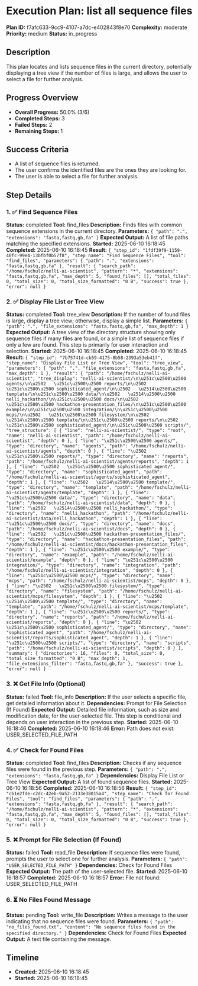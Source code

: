 # Execution Plan: list all sequence files

**Plan ID:** f7afc633-9cc9-4107-a7dc-e402843f8e70
**Complexity:** moderate
**Priority:** medium
**Status:** in_progress

## Description
This plan locates and lists sequence files in the current directory, potentially displaying a tree view if the number of files is large, and allows the user to select a file for further analysis.

## Progress Overview
- **Overall Progress:** 50.0% (3/6)
- **Completed Steps:** 3
- **Failed Steps:** 2
- **Remaining Steps:** 1

## Success Criteria
- A list of sequence files is returned.
- The user confirms the identified files are the ones they are looking for.
- The user is able to select a file for further analysis.

## Step Details

### 1. ✅ Find Sequence Files

**Status:** completed
**Tool:** find_files
**Description:** Finds files with common sequence extensions in the current directory.
**Parameters:** `{
  "path": ".",
  "extensions": "fasta,fastq,gb,fa"
}`
**Expected Output:** A list of file paths matching the specified extensions.
**Started:** 2025-06-10 16:18:45
**Completed:** 2025-06-10 16:18:45
**Result:** `{
  "step_id": "1fdf39f9-1159-40fc-99e4-13bfbf0b57f8",
  "step_name": "Find Sequence Files",
  "tool": "find_files",
  "parameters": {
    "path": ".",
    "extensions": "fasta,fastq,gb,fa"
  },
  "result": {
    "search_path": "/home/fschulz/nelli-ai-scientist",
    "pattern": "*",
    "extensions": "fasta,fastq,gb,fa",
    "max_depth": 5,
    "found_files": [],
    "total_files": 0,
    "total_size": 0,
    "total_size_formatted": "0 B",
    "success": true
  },
  "error": null
}`

### 2. ✅ Display File List or Tree View

**Status:** completed
**Tool:** tree_view
**Description:** If the number of found files is large, display a tree view; otherwise, display a simple list.
**Parameters:** `{
  "path": ".",
  "file_extensions": "fasta,fastq,gb,fa",
  "max_depth": 1
}`
**Expected Output:** A tree view of the directory structure showing only sequence files if many files are found, or a simple list of sequence files if only a few are found. This step is primarily for user interaction and selection.
**Started:** 2025-06-10 16:18:45
**Completed:** 2025-06-10 16:18:45
**Result:** `{
  "step_id": "7b75741d-cb59-4175-8b58-2393a53eb41f",
  "step_name": "Display File List or Tree View",
  "tool": "tree_view",
  "parameters": {
    "path": ".",
    "file_extensions": "fasta,fastq,gb,fa",
    "max_depth": 1
  },
  "result": {
    "path": "/home/fschulz/nelli-ai-scientist",
    "tree_display": "nelli-ai-scientist/\n\u251c\u2500\u2500 agents/\n\u2502   \u251c\u2500\u2500 reports/\n\u2502   \u251c\u2500\u2500 sophisticated_agent/\n\u2502   \u2514\u2500\u2500 template/\n\u251c\u2500\u2500 data/\n\u2502   \u2514\u2500\u2500 nelli_hackathon/\n\u251c\u2500\u2500 docs/\n\u2502   \u251c\u2500\u2500 hackathon-presentation_files/\n\u251c\u2500\u2500 example/\n\u251c\u2500\u2500 integration/\n\u251c\u2500\u2500 mcps/\n\u2502   \u251c\u2500\u2500 filesystem/\n\u2502   \u2514\u2500\u2500 template/\n\u251c\u2500\u2500 reports/\n\u2502   \u251c\u2500\u2500 sophisticated_agent/\n\u251c\u2500\u2500 scripts/",
    "tree_structure": [
      {
        "line": "nelli-ai-scientist/",
        "type": "root",
        "name": "nelli-ai-scientist",
        "path": "/home/fschulz/nelli-ai-scientist",
        "depth": 0
      },
      {
        "line": "\u251c\u2500\u2500 agents/",
        "type": "directory",
        "name": "agents",
        "path": "/home/fschulz/nelli-ai-scientist/agents",
        "depth": 0
      },
      {
        "line": "\u2502   \u251c\u2500\u2500 reports/",
        "type": "directory",
        "name": "reports",
        "path": "/home/fschulz/nelli-ai-scientist/agents/reports",
        "depth": 1
      },
      {
        "line": "\u2502   \u251c\u2500\u2500 sophisticated_agent/",
        "type": "directory",
        "name": "sophisticated_agent",
        "path": "/home/fschulz/nelli-ai-scientist/agents/sophisticated_agent",
        "depth": 1
      },
      {
        "line": "\u2502   \u2514\u2500\u2500 template/",
        "type": "directory",
        "name": "template",
        "path": "/home/fschulz/nelli-ai-scientist/agents/template",
        "depth": 1
      },
      {
        "line": "\u251c\u2500\u2500 data/",
        "type": "directory",
        "name": "data",
        "path": "/home/fschulz/nelli-ai-scientist/data",
        "depth": 0
      },
      {
        "line": "\u2502   \u2514\u2500\u2500 nelli_hackathon/",
        "type": "directory",
        "name": "nelli_hackathon",
        "path": "/home/fschulz/nelli-ai-scientist/data/nelli_hackathon",
        "depth": 1
      },
      {
        "line": "\u251c\u2500\u2500 docs/",
        "type": "directory",
        "name": "docs",
        "path": "/home/fschulz/nelli-ai-scientist/docs",
        "depth": 0
      },
      {
        "line": "\u2502   \u251c\u2500\u2500 hackathon-presentation_files/",
        "type": "directory",
        "name": "hackathon-presentation_files",
        "path": "/home/fschulz/nelli-ai-scientist/docs/hackathon-presentation_files",
        "depth": 1
      },
      {
        "line": "\u251c\u2500\u2500 example/",
        "type": "directory",
        "name": "example",
        "path": "/home/fschulz/nelli-ai-scientist/example",
        "depth": 0
      },
      {
        "line": "\u251c\u2500\u2500 integration/",
        "type": "directory",
        "name": "integration",
        "path": "/home/fschulz/nelli-ai-scientist/integration",
        "depth": 0
      },
      {
        "line": "\u251c\u2500\u2500 mcps/",
        "type": "directory",
        "name": "mcps",
        "path": "/home/fschulz/nelli-ai-scientist/mcps",
        "depth": 0
      },
      {
        "line": "\u2502   \u251c\u2500\u2500 filesystem/",
        "type": "directory",
        "name": "filesystem",
        "path": "/home/fschulz/nelli-ai-scientist/mcps/filesystem",
        "depth": 1
      },
      {
        "line": "\u2502   \u2514\u2500\u2500 template/",
        "type": "directory",
        "name": "template",
        "path": "/home/fschulz/nelli-ai-scientist/mcps/template",
        "depth": 1
      },
      {
        "line": "\u251c\u2500\u2500 reports/",
        "type": "directory",
        "name": "reports",
        "path": "/home/fschulz/nelli-ai-scientist/reports",
        "depth": 0
      },
      {
        "line": "\u2502   \u251c\u2500\u2500 sophisticated_agent/",
        "type": "directory",
        "name": "sophisticated_agent",
        "path": "/home/fschulz/nelli-ai-scientist/reports/sophisticated_agent",
        "depth": 1
      },
      {
        "line": "\u251c\u2500\u2500 scripts/",
        "type": "directory",
        "name": "scripts",
        "path": "/home/fschulz/nelli-ai-scientist/scripts",
        "depth": 0
      }
    ],
    "summary": {
      "directories": 16,
      "files": 0,
      "total_size": 0,
      "total_size_formatted": "0 B",
      "max_depth": 1,
      "file_extensions_filter": "fasta,fastq,gb,fa"
    },
    "success": true
  },
  "error": null
}`

### 3. ❌ Get File Info (Optional)

**Status:** failed
**Tool:** file_info
**Description:** If the user selects a specific file, get detailed information about it.
**Dependencies:** Prompt for File Selection (If Found)
**Expected Output:** Detailed file information, such as size and modification date, for the user-selected file. This step is conditional and depends on user interaction in the previous step.
**Started:** 2025-06-10 16:18:46
**Completed:** 2025-06-10 16:18:46
**Error:** Path does not exist: USER_SELECTED_FILE_PATH

### 4. ✅ Check for Found Files

**Status:** completed
**Tool:** find_files
**Description:** Checks if any sequence files were found in the previous step.
**Parameters:** `{
  "path": ".",
  "extensions": "fasta,fastq,gb,fa"
}`
**Dependencies:** Display File List or Tree View
**Expected Output:** A list of found sequence files.
**Started:** 2025-06-10 16:18:56
**Completed:** 2025-06-10 16:18:56
**Result:** `{
  "step_id": "cb1e2fde-c2dc-42eb-9a52-2133e38015a4",
  "step_name": "Check for Found Files",
  "tool": "find_files",
  "parameters": {
    "path": ".",
    "extensions": "fasta,fastq,gb,fa"
  },
  "result": {
    "search_path": "/home/fschulz/nelli-ai-scientist",
    "pattern": "*",
    "extensions": "fasta,fastq,gb,fa",
    "max_depth": 5,
    "found_files": [],
    "total_files": 0,
    "total_size": 0,
    "total_size_formatted": "0 B",
    "success": true
  },
  "error": null
}`

### 5. ❌ Prompt for File Selection (If Found)

**Status:** failed
**Tool:** read_file
**Description:** If sequence files were found, prompts the user to select one for further analysis.
**Parameters:** `{
  "path": "USER_SELECTED_FILE_PATH"
}`
**Dependencies:** Check for Found Files
**Expected Output:** The path of the user-selected file.
**Started:** 2025-06-10 16:18:57
**Completed:** 2025-06-10 16:18:57
**Error:** File not found: USER_SELECTED_FILE_PATH

### 6. ⏳ No Files Found Message

**Status:** pending
**Tool:** write_file
**Description:** Writes a message to the user indicating that no sequence files were found.
**Parameters:** `{
  "path": "no_files_found.txt",
  "content": "No sequence files found in the specified directory."
}`
**Dependencies:** Check for Found Files
**Expected Output:** A text file containing the message.


## Timeline

- **Created:** 2025-06-10 16:18:45
- **Started:** 2025-06-10 16:18:45
